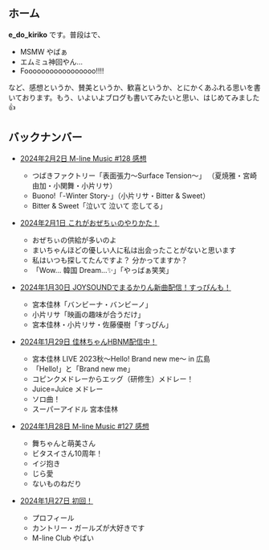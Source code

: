 ## ホーム

**e_do_kiriko** です。普段は[<i class="fa-lg fa-brands fa-square-x-twitter"></i>](https://twitter.com/e_do_kiriko)で、

* MSMW やばぁ
* エムミュ神回やん…
* Fooooooooooooooooo!!!!

など、感想というか、賛美というか、歓喜というか、とにかくあふれる思いを書いております。もう、いよいよブログも書いてみたいと思い、はじめてみました👍

## バックナンバー

* [2024年2月2日 M-line Music #128 感想](docs/20240202.md)
  * つばきファクトリー「表面張力～Surface Tension～」 （夏焼雅・宮崎由加・小関舞・小片リサ）
  * Buono!「-Winter Story-」（小片リサ・Bitter & Sweet）
  * Bitter & Sweet「泣いて 泣いて 恋してる」

* [2024年2月1日 これがおぜちぃのやりかた！](docs/20240201.md)
  * おぜちぃの供給が多いのよ
  * まいちゃんほどの優しい人に私は出会ったことがないと思います 
  * 私はいつも探してたんですよ？ 分かってますか？
  * 「Wow... 韓国 Dream...✨」「やっばぁ笑笑」

* [2024年1月30日 JOYSOUNDでまるかりん新曲配信！すっぴんも！](docs/20240130.md)
  * 宮本佳林「バンビーナ・バンビーノ」
  * 小片リサ「映画の趣味が合うだけ」
  * 宮本佳林・小片リサ・佐藤優樹「すっぴん」

* [2024年1月29日 佳林ちゃんHBNM配信中！](docs/20240129.md)
  * 宮本佳林 LIVE 2023秋～Hello! Brand new me～ in 広島
  * 「Hello!」と「Brand new me」
  * コピンクメドレーからエッグ（研修生）メドレー！
  * Juice=Juice メドレー
  * ソロ曲！
  * スーパーアイドル 宮本佳林

* [2024年1月28日 M-line Music #127 感想](docs/20240128.md)
  * 舞ちゃんと萌美さん
  * ビタスイさん10周年！
  * イジ抱き
  * じら愛
  * ないものねだり

* [2024年1月27日 初回！](docs/20240127.md)
  * プロフィール
  * カントリー・ガールズが大好きです
  * M-line Club やばい 
